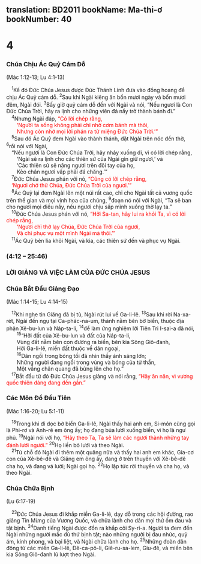 translation: BD2011
bookName: Ma-thi-ơ 
bookNumber: 40
-------

<div class="title"><h1>4</h1><h3>Chúa Chịu Ác Quỷ Cám Dỗ</h3><p>(Mác 1:12-13; Lu 4:1-13)</p></div>
<span class="verse mat_4_1"> <sup>1</sup>Kế đó Ðức Chúa Jesus được Ðức Thánh Linh đưa vào đồng hoang để chịu Ác Quỷ cám dỗ. </span>
<span class="verse mat_4_2"><sup>2</sup>Sau khi Ngài kiêng ăn bốn mươi ngày và bốn mươi đêm, Ngài đói. </span>
<span class="verse mat_4_3"><sup>3</sup>Bấy giờ quỷ cám dỗ đến với Ngài và nói, “Nếu ngươi là Con Ðức Chúa Trời, hãy ra lịnh cho những viên đá nầy trở thành bánh đi.” <br/></span>
<span class="verse mat_4_4"> <sup>4</sup>Nhưng Ngài đáp, <font color="red">“Có lời chép rằng, </font><br/>  <font color="red">‘Người ta sống không phải chỉ nhờ cơm bánh mà thôi, </font><br/>  <font color="red">Nhưng còn nhờ mọi lời phán ra từ miệng Ðức Chúa Trời.’” </font><br/></span>
<span class="verse mat_4_5"> <sup>5</sup>Sau đó Ác Quỷ đem Ngài vào thành thánh, đặt Ngài trên nóc đền thờ, </span>
<span class="verse mat_4_6"><sup>6</sup>rồi nói với Ngài,<br/> “Nếu ngươi là Con Ðức Chúa Trời, hãy nhảy xuống đi, vì có lời chép rằng,<br/>  ‘Ngài sẽ ra lịnh cho các thiên sứ của Ngài gìn giữ ngươi,’ và <br/>  ‘Các thiên sứ sẽ nâng ngươi trên đôi tay của họ,<br/>  Kẻo chân ngươi vấp phải đá chăng.’” <br/></span>
<span class="verse mat_4_7"> <sup>7</sup>Ðức Chúa Jesus phán với nó, <font color="red">“Cũng có lời chép rằng,</font><br/> <font color="red">‘Ngươi chớ thử Chúa, Ðức Chúa Trời của ngươi.’” </font><br/></span>
<span class="verse mat_4_8"> <sup>8</sup>Ác Quỷ lại đem Ngài lên một núi rất cao, chỉ cho Ngài tất cả vương quốc trên thế gian và mọi vinh hoa của chúng, </span>
<span class="verse mat_4_9"><sup>9</sup>đoạn nó nói với Ngài, “Ta sẽ ban cho ngươi mọi điều nầy, nếu ngươi chịu sấp mình xuống thờ lạy ta.”<br/></span>
<span class="verse mat_4_10"> <sup>10</sup>Ðức Chúa Jesus phán với nó, <font color="red">“Hỡi Sa-tan, hãy lui ra khỏi Ta, vì có lời chép rằng,</font><br/>  <font color="red">‘Ngươi chỉ thờ lạy Chúa, Ðức Chúa Trời của ngươi,</font><br/>  <font color="red">Và chỉ phục vụ một mình Ngài mà thôi.’” </font><br/></span>
<span class="verse mat_4_11"> <sup>11</sup>Ác Quỷ bèn lìa khỏi Ngài, và kìa, các thiên sứ đến và phục vụ Ngài. <br/></span>
<div class="title"><h3>(4:12 – 25:46)</h3><h3>LỜI GIẢNG VÀ VIỆC LÀM CỦA ÐỨC CHÚA JESUS</h3><h3>Chúa Bắt Ðầu Giảng Ðạo</h3><p>(Mác 1:14-15; Lu 4:14-15)</p></div>
<span class="verse mat_4_12"> <sup>12</sup>Khi nghe tin Giăng đã bị tù, Ngài rút lui về Ga-li-lê. </span>
<span class="verse mat_4_13"><sup>13</sup>Sau khi rời Na-xa-rét, Ngài đến ngụ tại Ca-phác-na-um, thành nằm bên bờ biển, thuộc địa phận Xê-bu-lun và Náp-ta-li, </span>
<span class="verse mat_4_14"><sup>14</sup>để làm ứng nghiệm lời Tiên Tri I-sai-a đã nói,<br/></span>
<span class="verse mat_4_15">  <sup>15</sup>“Hỡi đất của Xê-bu-lun và đất của Náp-ta-li,<br/>  Vùng đất nằm bên con đường ra biển, bên kia Sông Giô-đanh,<br/>  Hỡi Ga-li-lê, miền đất thuộc về dân ngoại,<br/></span>
<span class="verse mat_4_16">  <sup>16</sup>Dân ngồi trong bóng tối đã nhìn thấy ánh sáng lớn;<br/>  Những người đang ngồi trong vùng và bóng của tử thần, <br/>  Một vầng chân quang đã bừng lên cho họ.” <br/></span>
<span class="verse mat_4_17"> <sup>17</sup>Bắt đầu từ đó Ðức Chúa Jesus giảng và nói rằng,<font color="red"> “Hãy ăn năn, vì vương quốc thiên đàng đang đến gần.”</font><br/></span>
<div class="title"><h3>Các Môn Ðồ Ðầu Tiên</h3><p>(Mác 1:16-20; Lu 5:1-11)</p></div>
<span class="verse mat_4_18"> <sup>18</sup>Trong khi đi dọc bờ biển Ga-li-lê, Ngài thấy hai anh em, Si-môn cũng gọi là Phi-rơ và Anh-rê em ông ấy; họ đang bủa lưới xuống biển, vì họ là ngư phủ. </span>
<span class="verse mat_4_19"><sup>19</sup>Ngài nói với họ, <font color="red">“Hãy theo Ta, Ta sẽ làm các ngươi thành những tay đánh lưới người.” </font></span>
<span class="verse mat_4_20"><sup>20</sup>Họ liền bỏ lưới và theo Ngài.<br/></span>
<span class="verse mat_4_21"> <sup>21</sup>Từ chỗ đó Ngài đi thêm một quãng nữa và thấy hai anh em khác, Gia-cơ con của Xê-bê-đê và Giăng em ông ấy, đang ở trên thuyền với Xê-bê-đê cha họ, và đang vá lưới; Ngài gọi họ. </span>
<span class="verse mat_4_22"><sup>22</sup>Họ lập tức rời thuyền và cha họ, và theo Ngài.<br/></span>
<div class="title"><h3>Chúa Chữa Bịnh</h3><p>(Lu 6:17-19)</p></div>
<span class="verse mat_4_23"> <sup>23</sup>Ðức Chúa Jesus đi khắp miền Ga-li-lê, dạy dỗ trong các hội đường, rao giảng Tin Mừng của Vương Quốc, và chữa lành cho dân mọi thứ ốm đau và tật bịnh. </span>
<span class="verse mat_4_24"><sup>24</sup>Danh tiếng Ngài được đồn ra khắp cõi Sy-ri-a. Người ta đem đến Ngài những người mắc đủ thứ bịnh tật; nào những người bị đau nhức, quỷ ám, kinh phong, và bại liệt, và Ngài chữa lành cho họ. </span>
<span class="verse mat_4_25"><sup>25</sup>Những đoàn dân đông từ các miền Ga-li-lê, Ðê-ca-pô-li, Giê-ru-sa-lem, Giu-đê, và miền bên kia Sông Giô-đanh lũ lượt theo Ngài.<br/></span>
